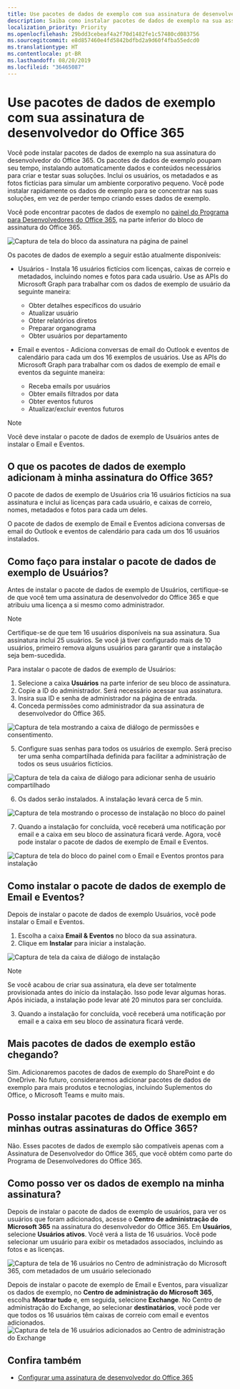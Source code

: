 ```yaml
---
title: Use pacotes de dados de exemplo com sua assinatura de desenvolvedor do Office 365
description: Saiba como instalar pacotes de dados de exemplo na sua assinatura de desenvolvedor do Office 365 para ajudar a organizar e manter o ambiente de área restrita funcionando rapidamente.
localization_priority: Priority
ms.openlocfilehash: 29bdd3cebeaf4a2f70d1482fe1c57480cd083756
ms.sourcegitcommit: e8d857460e4fd5842bdfbd2a9d60f4fba55edcd0
ms.translationtype: HT
ms.contentlocale: pt-BR
ms.lasthandoff: 08/20/2019
ms.locfileid: "36465087"
---
```

# <a name="use-sample-data-packs-with-your-office-365-developer-subscription"></a>Use pacotes de dados de exemplo com sua assinatura de desenvolvedor do Office 365

Você pode instalar pacotes de dados de exemplo na sua assinatura do desenvolvedor do Office 365. Os pacotes de dados de exemplo poupam seu tempo, instalando automaticamente dados e conteúdos necessários para criar e testar suas soluções. Inclui os usuários, os metadados e as fotos fictícias para simular um ambiente corporativo pequeno. Você pode instalar rapidamente os dados de exemplo para se concentrar nas suas soluções, em vez de perder tempo criando esses dados de exemplo.

Você pode encontrar pacotes de dados de exemplo no [painel do Programa para Desenvolvedores do Office 365](https://developer.microsoft.com/office/profile), na parte inferior do bloco de assinatura do Office 365.

![Captura de tela do bloco da assinatura na página de painel](images/sample-data-pack-ux-tile-users-beginning.PNG)

Os pacotes de dados de exemplo a seguir estão atualmente disponíveis:

- Usuários - Instala 16 usuários fictícios com licenças, caixas de correio e metadados, incluindo nomes e fotos para cada usuário. Use as APIs do Microsoft Graph para trabalhar com os dados de exemplo de usuário da seguinte maneira:
  - Obter detalhes específicos do usuário
  - Atualizar usuário
  - Obter relatórios diretos
  - Preparar organograma  
  - Obter usuários por departamento

- Email e eventos - Adiciona conversas de email do Outlook e eventos de calendário para cada um dos 16 exemplos de usuários. Use as APIs do Microsoft Graph para trabalhar com os dados de exemplo de email e eventos da seguinte maneira:
  - Receba emails por usuários
  - Obter emails filtrados por data
  - Obter eventos futuros
  - Atualizar/excluir eventos futuros

> [!NOTE]
> Você deve instalar o pacote de dados de exemplo de Usuários antes de instalar o Email e Eventos.

## <a name="what-do-the-sample-data-packs-add-to-my-office-365-subscription"></a>O que os pacotes de dados de exemplo adicionam à minha assinatura do Office 365?

O pacote de dados de exemplo de Usuários cria 16 usuários fictícios na sua assinatura e inclui as licenças para cada usuário, e caixas de correio, nomes, metadados e fotos para cada um deles.

O pacote de dados de exemplo de Email e Eventos adiciona conversas de email do Outlook e eventos de calendário para cada um dos 16 usuários instalados.

## <a name="how-do-i-install-the-users-sample-data-pack"></a>Como faço para instalar o pacote de dados de exemplo de Usuários?

Antes de instalar o pacote de dados de exemplo de Usuários, certifique-se de que você tem uma assinatura de desenvolvedor do Office 365 e que atribuiu uma licença a si mesmo como administrador.

> [!NOTE]
> Certifique-se de que tem 16 usuários disponíveis na sua assinatura. Sua assinatura inclui 25 usuários. Se você já tiver configurado mais de 10 usuários, primeiro remova alguns usuários para garantir que a instalação seja bem-sucedida.

Para instalar o pacote de dados de exemplo de Usuários:

1. Selecione a caixa **Usuários** na parte inferior de seu bloco de assinatura.
2. Copie a ID do administrador. Será necessário acessar sua assinatura.
3. Insira sua ID e senha de administrador na página de entrada.
4. Conceda permissões como administrador da sua assinatura de desenvolvedor do Office 365.

![Captura de tela mostrando a caixa de diálogo de permissões e consentimento. ](images/sample-data-pack-ux-tile-users-consent-with-permissions-combined.PNG)

5. Configure suas senhas para todos os usuários de exemplo. Será preciso ter uma senha compartilhada definida para facilitar a administração de todos os seus usuários fictícios.

![Captura de tela da caixa de diálogo para adicionar senha de usuário compartilhado](images/sample-data-pack-ux-tile-users-fake-user-password-creation.PNG)

6. Os dados serão instalados. A instalação levará cerca de 5 min.

![Captura de tela mostrando o processo de instalação no bloco do painel](images/sample-data-pack-ux-tile-users-installing-status.PNG)

7. Quando a instalação for concluída, você receberá uma notificação por email e a caixa em seu bloco de assinatura ficará verde. Agora, você pode instalar o pacote de dados de exemplo de Email e Eventos.

![Captura de tela do bloco do painel com o Email e Eventos prontos para instalação](images/sample-data-pack-ux-tile-users-installed.PNG)

## <a name="how-do-i-install-the-mail-and-events-sample-data-pack"></a>Como instalar o pacote de dados de exemplo de Email e Eventos?

Depois de instalar o pacote de dados de exemplo Usuários, você pode instalar o Email e Eventos.

1. Escolha a caixa **Email &amp; Eventos** no bloco da sua assinatura.
2. Clique em **Instalar** para iniciar a instalação.

![Captura de tela da caixa de diálogo de instalação](images/sample-data-pack-ux-tile-mail-and-events-begin-install.PNG)

> [!NOTE]
> Se você acabou de criar sua assinatura, ela deve ser totalmente provisionada antes do início da instalação. Isso pode levar algumas horas. Após iniciada, a instalação pode levar até 20 minutos para ser concluída.

3. Quando a instalação for concluída, você receberá uma notificação por email e a caixa em seu bloco de assinatura ficará verde.

## <a name="are-more-sample-data-packs-coming"></a>Mais pacotes de dados de exemplo estão chegando?

Sim. Adicionaremos pacotes de dados de exemplo do SharePoint e do OneDrive. No futuro, consideraremos adicionar pacotes de dados de exemplo para mais produtos e tecnologias, incluindo Suplementos do Office, o Microsoft Teams e muito mais.

## <a name="can-i-install-sample-data-packs-on-my-other-office-365-subscriptions"></a>Posso instalar pacotes de dados de exemplo em minhas outras assinaturas do Office 365?

Não. Esses pacotes de dados de exemplo são compatíveis apenas com a Assinatura de Desenvolvedor do Office 365, que você obtém como parte do Programa de Desenvolvedores do Office 365.

## <a name="how-can-i-see-the-sample-data-in-my-subscription"></a>Como posso ver os dados de exemplo na minha assinatura?

Depois de instalar o pacote de dados de exemplo de usuários, para ver os usuários que foram adicionados, acesse o **Centro de administração do Microsoft 365** na assinatura do desenvolvedor do Office 365. Em **Usuários**, selecione **Usuários ativos**. Você verá a lista de 16 usuários. Você pode selecionar um usuário para exibir os metadados associados, incluindo as fotos e as licenças.

![Captura de tela de 16 usuários no Centro de administração do Microsoft 365, com metadados de um usuário selecionado](images/content-packs-07.PNG)

Depois de instalar o pacote de exemplo de Email e Eventos, para visualizar os dados de exemplo, no **Centro de administração do Microsoft 365**, escolha **Mostrar tudo** e, em seguida, selecione **Exchange**. No Centro de administração do Exchange, ao selecionar **destinatários**, você pode ver que todos os 16 usuários têm caixas de correio com email e eventos adicionados.
![Captura de tela de 16 usuários adicionados ao Centro de administração do Exchange](images/content-packs-08.PNG)

## <a name="see-also"></a>Confira também

- [Configurar uma assinatura de desenvolvedor do Office 365](office-365-developer-program-get-started.md)
